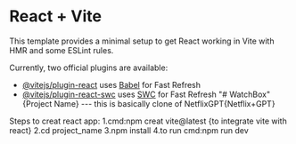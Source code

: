 # React + Vite

This template provides a minimal setup to get React working in Vite with HMR and some ESLint rules.

Currently, two official plugins are available:

- [@vitejs/plugin-react](https://github.com/vitejs/vite-plugin-react/blob/main/packages/plugin-react/README.md) uses [Babel](https://babeljs.io/) for Fast Refresh
- [@vitejs/plugin-react-swc](https://github.com/vitejs/vite-plugin-react-swc) uses [SWC](https://swc.rs/) for Fast Refresh
"# WatchBox" {Project Name}
--- this is basically clone of NetflixGPT{Netflix+GPT}

Steps to creat react app:
   1.cmd:npm creat vite@latest {to integrate vite with react}
   2.cd project_name
   3.npm install 
   4.to run cmd:npm run dev
   

